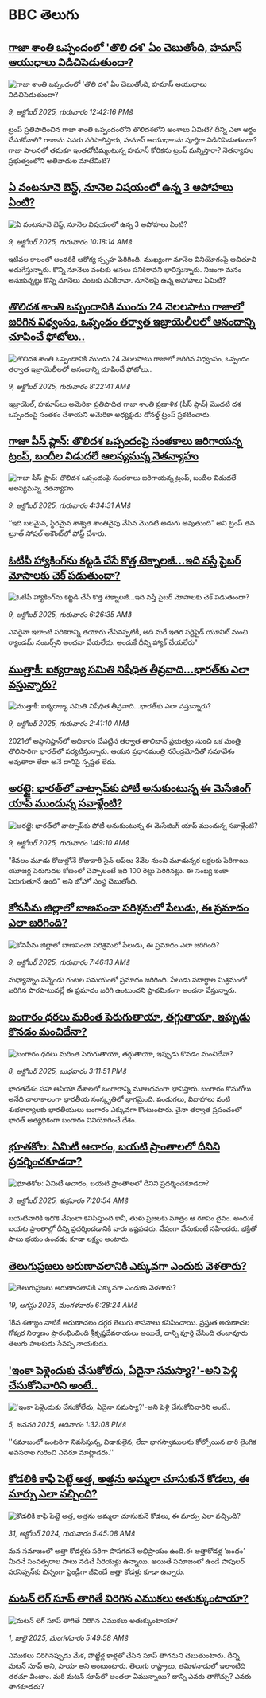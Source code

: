 # BBC తెలుగు## [ గాజా శాంతి ఒప్పందంలో 'తొలి దశ' ఏం చెబుతోంది, హమాస్ ఆయుధాలు విడిచిపెడుతుందా? ](https://www.bbc.com/telugu/articles/cwyn5lwnkkwo?at_medium=RSS&at_campaign=rss?at_campaign=githubrss)![ గాజా శాంతి ఒప్పందంలో 'తొలి దశ' ఏం చెబుతోంది, హమాస్ ఆయుధాలు విడిచిపెడుతుందా? ](https://ichef.bbci.co.uk/ace/ws/240/cpsprodpb/7ad6/live/0089abc0-a504-11f0-92db-77261a15b9d2.jpg)_9, అక్టోబర్ 2025, గురువారం 12:42:16 PMకి_ట్రంప్ ప్రతిపాదించిన గాజా శాంతి ఒప్పందంలోని తొలిదశలోని అంశాలు ఏమిటి? దీన్ని ఎలా అర్థం చేసుకోవాలి? గాజాను ఎవరు పరిపాలిస్తారు, హమాస్ ఆయుధాలను పూర్తిగా విడిచిపెడుతుందా? గాజా పాలనలో తమకూ ఇంతచోటిమ్మంటున్న హమాస్ కోరికను ట్రంప్ మన్నిస్తారా? నెతన్యాహు ప్రభుత్వంలోని అతివాదుల మాటేమిటి?## [ఏ వంటనూనె బెస్ట్, నూనెల విషయంలో ఉన్న 3 అపోహలు ఏంటి? ](https://www.bbc.com/telugu/articles/cdx27q2zqxyo?at_medium=RSS&at_campaign=rss?at_campaign=githubrss)![ఏ వంటనూనె బెస్ట్, నూనెల విషయంలో ఉన్న 3 అపోహలు ఏంటి? ](https://ichef.bbci.co.uk/ace/ws/240/cpsprodpb/ae78/live/9bf96e50-a131-11f0-b741-177e3e2c2fc7.jpg)_9, అక్టోబర్ 2025, గురువారం 10:18:14 AMకి_ఇటీవల కాలంలో అందరికీ ఆరోగ్య స్పృహ పెరిగింది. ముఖ్యంగా నూనెల వినియోగంపై ఆచితూచి అడుగేస్తున్నారు. కొన్ని నూనెలు వంటకు అసలు పనికిరావని భావిస్తున్నారు.  నిజంగా మనం అనుకున్నట్టు కొన్ని నూనెలు వంటకు పనికిరావా. నూనెలపై ఉన్న అపోహలు ఏమిటి?## [తొలిదశ శాంతి ఒప్పందానికి ముందు 24 నెలలపాటు గాజాలో జరిగిన విధ్వంసం, ఒప్పందం తర్వాత ఇజ్రాయెలీలలో ఆనందాన్ని చూపించే ఫోటోలు..](https://www.bbc.com/telugu/articles/c8xrz0x298vo?at_medium=RSS&at_campaign=rss?at_campaign=githubrss)![తొలిదశ శాంతి ఒప్పందానికి ముందు 24 నెలలపాటు గాజాలో జరిగిన విధ్వంసం, ఒప్పందం తర్వాత ఇజ్రాయెలీలలో ఆనందాన్ని చూపించే ఫోటోలు..](https://ichef.bbci.co.uk/ace/standard/240/cpsprodpb/c8c7/live/a30f0090-a4e9-11f0-b741-177e3e2c2fc7.jpg)_9, అక్టోబర్ 2025, గురువారం 8:22:41 AMకి_ఇజ్రాయెల్, హమాస్‌లు అమెరికా ప్రతిపాదిత గాజా శాంతి ప్రణాళిక (పీస్‌ ప్లాన్) మొదటి దశ ఒప్పందంపై సంతకం చేశాయని అమెరికా అధ్యక్షుడు డోనల్డ్ ట్రంప్ ప్రకటించారు.## [గాజా పీస్ ప్లాన్: తొలిదశ ఒప్పందంపై సంతకాలు జరిగాయన్న ట్రంప్, బందీల విడుదలే ఆలస్యమన్న నెతన్యాహు](https://www.bbc.com/telugu/articles/cvg4jje1vjwo?at_medium=RSS&at_campaign=rss?at_campaign=githubrss)![గాజా పీస్ ప్లాన్: తొలిదశ ఒప్పందంపై సంతకాలు జరిగాయన్న ట్రంప్, బందీల విడుదలే ఆలస్యమన్న నెతన్యాహు](https://ichef.bbci.co.uk/ace/standard/240/cpsprodpb/a020/live/eb755cb0-a4d2-11f0-b741-177e3e2c2fc7.jpg)_9, అక్టోబర్ 2025, గురువారం 4:34:31 AMకి_‘‘ఇది బలమైన, స్థిరమైన శాశ్వత శాంతివైపు వేసిన మొదటి అడుగు అవుతుంది" అని ట్రంప్ తన  ట్రూత్ సోషల్‌ అకౌంట్‌లో పోస్ట్ చేశారు.## [ఓటీపీ హ్యాకింగ్‌‌ను కట్టడి చేసే కొత్త టెక్నాలజీ...ఇది వస్తే సైబర్ మోసాలకు చెక్ పడుతుందా?](https://www.bbc.com/telugu/articles/cvgnryvve42o?at_medium=RSS&at_campaign=rss?at_campaign=githubrss)![ఓటీపీ హ్యాకింగ్‌‌ను కట్టడి చేసే కొత్త టెక్నాలజీ...ఇది వస్తే సైబర్ మోసాలకు చెక్ పడుతుందా?](https://ichef.bbci.co.uk/ace/ws/240/cpsprodpb/8988/live/c9251b90-a4ba-11f0-bc5f-db0ef720eae0.jpg)_9, అక్టోబర్ 2025, గురువారం 6:26:35 AMకి_ఎవరైనా ఇలాంటి పరికరాన్ని తయారు చేసినప్పటికీ, అది మరే ఇతర సర్టిఫైడ్ యూనిట్ నుంచి ర్యాండమ్ నంబర్స్‌ని అంచనా వేయలేదు. అందుకే దీన్ని హ్యాక్ చేయలేరు"## [ముత్తాకీ: ఐక్యరాజ్య సమితి నిషేధిత తీవ్రవాది...భారత్‌కు ఎలా వస్తున్నారు? ](https://www.bbc.com/telugu/articles/c89dz1jpeygo?at_medium=RSS&at_campaign=rss?at_campaign=githubrss)![ముత్తాకీ: ఐక్యరాజ్య సమితి నిషేధిత తీవ్రవాది...భారత్‌కు ఎలా వస్తున్నారు? ](https://ichef.bbci.co.uk/ace/ws/240/cpsprodpb/3bd8/live/26e1ed30-a443-11f0-928c-71dbb8619e94.jpg)_9, అక్టోబర్ 2025, గురువారం 2:41:10 AMకి_2021లో అఫ్గానిస్తాన్‌లో అధికారం చేపట్టిన తర్వాత తాలిబాన్ ప్రభుత్వం నుంచి ఒక మంత్రి తొలిసారిగా భారత్‌లో పర్యటిస్తున్నారు. ఆయన ప్రధానమంత్రి నరేంద్రమోదీతో సమావేశం అవుతారా లేదా అనే దానిపై స్పష్టత లేదు.## [అరట్టై: భారత్‌లో వాట్సాప్‌‌కు పోటీ అనుకుంటున్న ఈ మెసేజింగ్ యాప్ ముందున్న సవాళ్లేంటి?](https://www.bbc.com/telugu/articles/cy04r7r0xjyo?at_medium=RSS&at_campaign=rss?at_campaign=githubrss)![అరట్టై: భారత్‌లో వాట్సాప్‌‌కు పోటీ అనుకుంటున్న ఈ మెసేజింగ్ యాప్ ముందున్న సవాళ్లేంటి?](https://ichef.bbci.co.uk/ace/ws/240/cpsprodpb/f3f3/live/49cbcfe0-a453-11f0-b741-177e3e2c2fc7.jpg)_9, అక్టోబర్ 2025, గురువారం 1:49:10 AMకి_"కేవలం మూడు రోజుల్లోనే రోజువారీ సైన్ అప్‌లు 3వేల నుంచి మూడున్నర లక్షలకు పెరిగాయి. యూజర్ల పెరుగుదల కోణంలో చెప్పాలంటే ఇది 100 రెట్లు పెరిగినట్లు. ఈ సంఖ్య ఇంకా పెరుగుతూనే ఉంది" అని జోహో సంస్థ చెబుతోంది.## [కోనసీమ జిల్లాలో బాణసంచా పరిశ్రమలో పేలుడు, ఈ ప్రమాదం ఎలా జరిగింది?](https://www.bbc.com/telugu/articles/cgrq8epxxv8o?at_medium=RSS&at_campaign=rss?at_campaign=githubrss)![కోనసీమ జిల్లాలో బాణసంచా పరిశ్రమలో పేలుడు, ఈ ప్రమాదం ఎలా జరిగింది?](https://ichef.bbci.co.uk/ace/ws/240/cpsprodpb/4190/live/618a08a0-a4d9-11f0-9b28-057938ac3554.jpg)_9, అక్టోబర్ 2025, గురువారం 7:46:13 AMకి_మధ్యాహ్నం పన్నెండు గంటల సమయంలో ప్రమాదం జరిగింది. పేలుడు పదార్థాల మిశ్రమంలో జరిగిన పొరపాటువల్లే ఈ ప్రమాదం జరిగి ఉంటుందని ప్రాథమికంగా అంచనా వేస్తున్నారు.## [బంగారం ధరలు మరింత పెరుగుతాయా, తగ్గుతాయా, ఇప్పుడు కొనడం మంచిదేనా? ](https://www.bbc.com/telugu/articles/ced536zeqy9o?at_medium=RSS&at_campaign=rss?at_campaign=githubrss)![బంగారం ధరలు మరింత పెరుగుతాయా, తగ్గుతాయా, ఇప్పుడు కొనడం మంచిదేనా? ](https://ichef.bbci.co.uk/ace/ws/240/cpsprodpb/5168/live/edd639e0-a43f-11f0-b741-177e3e2c2fc7.jpg)_8, అక్టోబర్ 2025, బుధవారం 3:11:51 PMకి_భారతదేశం సహా ఆసియా దేశాలలో బంగారాన్ని మూలధనంగా భావిస్తారు. బంగారం కొనుగోలు అనేది చాలాకాలంగా భారతీయ సంస్కృతిలో భాగమైంది. పండుగలు, వివాహాలు వంటి శుభకార్యాలకు భారతీయులు బంగారం ఎక్కువగా కొంటుంటారు. చైనా తర్వాత ప్రపంచంలో భారత్ అత్యధికంగా బంగారం వినియోగించే దేశం.## [భూతకోల: ఏమిటీ ఆచారం, బయటి ప్రాంతాలలో దీనిని ప్రదర్శించకూడదా?](https://www.bbc.com/telugu/articles/cr5qjnvzg7no?at_medium=RSS&at_campaign=rss?at_campaign=githubrss)![భూతకోల: ఏమిటీ ఆచారం, బయటి ప్రాంతాలలో దీనిని ప్రదర్శించకూడదా?](https://ichef.bbci.co.uk/ace/ws/240/cpsprodpb/c56a/live/c8838e90-9f8f-11f0-b741-177e3e2c2fc7.jpg)_3, అక్టోబర్ 2025, శుక్రవారం 7:20:54 AMకి_బయటివారికి ఇదొక వేషంలా కనిపిస్తుంది కానీ, తుళు ప్రజలకు మాత్రం ఆ రూపం దైవం. అందుకే బయట ప్రాంతాల్లో దీన్ని ప్రదర్శించడానికి వారు ఇష్టపడరు. వేషంగా వేసుకుంటే సహించరు. భక్తితో పాటు భయం ఉంచడం కూడా లక్ష్యం అంటారు.## [తెలుగుప్రజలు అరుణాచలానికి ఎక్కువగా ఎందుకు వెళతారు?](https://www.bbc.com/telugu/articles/c8jp32zrzxpo?at_medium=RSS&at_campaign=rss?at_campaign=githubrss)![తెలుగుప్రజలు అరుణాచలానికి ఎక్కువగా ఎందుకు వెళతారు?](https://ichef.bbci.co.uk/ace/ws/240/cpsprodpb/cf2d/live/01932bf0-7d85-11f0-98a0-956f61945264.jpg)_19, ఆగస్టు 2025, మంగళవారం 6:28:24 AMకి_18వ శతాబ్దం నాటికే అరుణాచలం దగ్గర తెలుగు శాసనాలు కనిపించాయి. ప్రస్తుత అరుణాచల గోపుర నిర్మాణం ప్రారంభించింది శ్రీకృష్ణదేవరాయలు అయితే, దాన్ని పూర్తి చేసింది తంజావూరు తెలుగు పాలకుడు సేవప్ప నాయకుడు.## ['ఇంకా పెళ్లెందుకు చేసుకోలేదు, ఏదైనా సమస్యా?'-అని పెళ్లి చేసుకోనివారిని అంటే..](https://www.bbc.com/telugu/articles/cgq1w3lz7yyo?at_medium=RSS&at_campaign=rss?at_campaign=githubrss)!['ఇంకా పెళ్లెందుకు చేసుకోలేదు, ఏదైనా సమస్యా?'-అని పెళ్లి చేసుకోనివారిని అంటే..](https://ichef.bbci.co.uk/ace/ws/240/cpsprodpb/f6de/live/72c94a60-cb3e-11ef-87df-d575b9a434a4.jpg)_5, జనవరి 2025, ఆదివారం 1:32:08 PMకి_''సమాజంలో ఒంటరిగా నివసిస్తున్న, విడాకులైన, లేదా భాగస్వాములను కోల్పోయిన వారి లైంగిక అవసరాల గురించి ఎవరూ మాట్లాడరు.''## [కోడలికి కాఫీ పెట్టే అత్త, అత్తను అమ్మలా చూసుకునే కోడలు, ఈ మార్పు ఎలా వచ్చింది?](https://www.bbc.com/telugu/articles/c1l41zl8el2o?at_medium=RSS&at_campaign=rss?at_campaign=githubrss)![కోడలికి కాఫీ పెట్టే అత్త, అత్తను అమ్మలా చూసుకునే కోడలు, ఈ మార్పు ఎలా వచ్చింది?](https://ichef.bbci.co.uk/ace/ws/240/cpsprodpb/2b61/live/9176a6d0-8b0e-11ef-a81b-b1eda9741da3.jpg)_31, అక్టోబర్ 2024, గురువారం 5:45:08 AMకి_మన సమాజంలో అత్తా కోడళ్లకు సరిగా పొసగదనే అభిప్రాయం ఉంది.ఈ అత్తాకోడళ్ల ‘బంధం’ మీదనే సంవత్సరాల పాటు నడిచే సీరియళ్లు ఉన్నాయి. అయితే సమాజంలో ఉండే పాపులర్ పరసెప్సన్‌కు భిన్నంగా ఫ్రెండ్లీగా జీవించే అత్తా కోడళ్లు కూడా ఉన్నారు.## [మటన్ లెగ్ సూప్ తాగితే విరిగిన ఎముకలు అతుక్కుంటాయా?](https://www.bbc.com/telugu/articles/c0l4g92j8kzo?at_medium=RSS&at_campaign=rss?at_campaign=githubrss)![మటన్ లెగ్ సూప్ తాగితే విరిగిన ఎముకలు అతుక్కుంటాయా?](https://ichef.bbci.co.uk/ace/ws/240/cpsprodpb/b31e/live/cce532c0-6d41-11f0-9462-bb509dc78127.jpg)_1, జులై 2025, మంగళవారం 5:49:58 AMకి_ఎముకలు విరిగినప్పుడు మేక, పొట్టేళ్ల కాళ్లతో చేసిన సూప్ తాగమని చెబుతుంటారు. దీన్ని మటన్ సూప్ అని, పాయా అని అంటుంటారు. తెలుగు రాష్ట్రాలు, తమిళనాడులో ఇలాంటిది తరచూ వింటాం. మరి మటన్ సూప్‌లో అంతలా ఏమున్నాయి? దాన్ని ఎవరు తాగొచ్చు? ఎవరు తాగకూడదు?